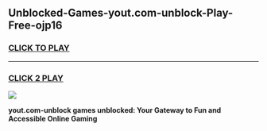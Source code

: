 
## Unblocked-Games-yout.com-unblock-Play-Free-ojp16
<h3>
<a href="https://premium76.site?title=yout.com-unblock&ref=19M">CLICK TO PLAY</a></h3>
<hr>

<h3>
<a href="https://premium76.site?title=yout.com-unblock&ref=19M">CLICK 2 PLAY</a>
  
</h3>

<a href="https://premium76.site?title=yout.com-unblock&ref=19M"><img src="https://clearcache.store/games.png"></a>


**yout.com-unblock games unblocked: Your Gateway to Fun and Accessible Online Gaming**
